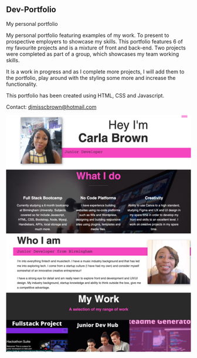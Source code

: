 ## Dev-Portfolio
My personal portfolio

My personal portfolio featuring examples of my work. To present to prospective employers to showcase my skills. This portfolio features 6 of my favourite projects and is a mixture of front and back-end. Two projects were completed as part of a group, which showcases my team working skills. 

It is a work in progress and as I complete more projects, I will add them to the portfolio, play around with the styling some more and increase the functionality. 

This portfolio has been created using HTML, CSS and Javascript. 

Contact: djmisscbrown@hotmail.com 

![screenshot](/Public/Images/screenshot1.png)
![screenshot](/Public/Images/screenshot2.png)
